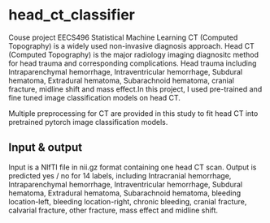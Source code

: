 # head_ct_classifier
Couse project EECS496 Statistical Machine Learning
CT (Computed Topography) is a widely used non-invasive diagnosis approach. Head CT (Computed Topography) is the major radiology imaging diagnositc method for head trauma and corresponding complications. Head trauma including Intraparenchymal hemorrhage, Intraventricular hemorrhage, Subdural hematoma, Extradural hematoma, Subarachnoid hematoma, cranial fracture, midline shift and mass effect.In this project, I used pre-trained and fine tuned image classification models on head CT.

Multiple preprocessing for CT are provided in this study to fit head CT into pretrained pytorch image classification models.

## Input & output
Input is a NIfTI file in nii.gz format containing one head CT scan. Output is predicted yes / no for 14 labels, including Intracranial hemorrhage, Intraparenchymal hemorrhage, Intraventricular hemorrhage, Subdural hematoma, Extradural hematoma, Subarachnoid hematoma, bleeding location-left, bleeding location-right, chronic bleeding, cranial fracture, calvarial fracture, other fracture, mass effect and midline shift.
